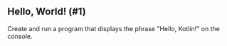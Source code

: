 ## Hello, World! (#1)

Create and run a program that displays the phrase "Hello, Kotlin!" on the console.
